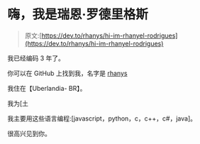 # 嗨，我是瑞恩·罗德里格斯

> 原文:[https://dev.to/rhanys/hi-im-rhanyel-rodrigues](https://dev.to/rhanys/hi-im-rhanyel-rodrigues)

我已经编码 3 年了。

你可以在 GitHub 上找到我，名字是 [rhanys](https://github.com/rhanys)

我住在【Uberlandia- BR】。

我为[土

我主要用这些语言编程:[javascript，python，c，c++，c#，java]。

很高兴见到你。
